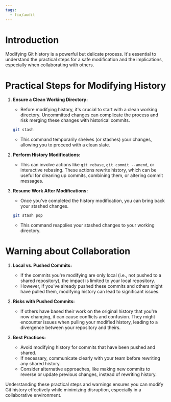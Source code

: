 ```yaml
---
tags:
  - fix/audit
---
```

# Introduction
Modifying Git history is a powerful but delicate process. It's essential to understand the practical steps for a safe modification and the implications, especially when collaborating with others.

# Practical Steps for Modifying History
1. **Ensure a Clean Working Directory:**
   - Before modifying history, it's crucial to start with a clean working directory. Uncommitted changes can complicate the process and risk merging these changes with historical commits.
   ```bash
   git stash
   ```
   - This command temporarily shelves (or stashes) your changes, allowing you to proceed with a clean slate.

2. **Perform History Modifications:**
   - This can involve actions like `git rebase`, `git commit --amend`, or interactive rebasing. These actions rewrite history, which can be useful for cleaning up commits, combining them, or altering commit messages.

3. **Resume Work After Modifications:**
   - Once you've completed the history modification, you can bring back your stashed changes.
   ```bash
   git stash pop
   ```
   - This command reapplies your stashed changes to your working directory.

# Warning about Collaboration
1. **Local vs. Pushed Commits:**
   - If the commits you're modifying are only local (i.e., not pushed to a shared repository), the impact is limited to your local repository.
   - However, if you've already pushed these commits and others might have pulled them, modifying history can lead to significant issues.

2. **Risks with Pushed Commits:**
   - If others have based their work on the original history that you're now changing, it can cause conflicts and confusion. They might encounter issues when pulling your modified history, leading to a divergence between your repository and theirs.

3. **Best Practices:**
   - Avoid modifying history for commits that have been pushed and shared.
   - If necessary, communicate clearly with your team before rewriting any shared history.
   - Consider alternative approaches, like making new commits to reverse or update previous changes, instead of rewriting history.

Understanding these practical steps and warnings ensures you can modify Git history effectively while minimizing disruption, especially in a collaborative environment.
